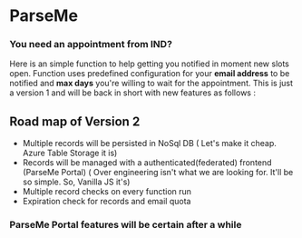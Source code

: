 # ParseMe

### You need an appointment from IND? 
Here is an simple function to help getting you notified in moment new slots open.
Function uses predefined configuration for your **email address** to be notified and **max days** you're willing to wait for the appointment.
This is just a version 1 and will be back in short with new features as follows :
## Road map of Version 2
- Multiple records will be persisted in NoSql DB ( Let's make it cheap. Azure Table Storage it is)
- Records will be managed with a authenticated(federated) frontend (ParseMe Portal) ( Over engineering isn't what we are looking for. It'll be so simple. So, Vanilla JS it's)
- Multiple record checks on every function run
- Expiration check for records and email quota

### ParseMe Portal features will be certain after a while
